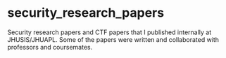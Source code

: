 # security_research_papers
Security research papers and CTF papers that I published internally at JHUSIS/JHUAPL. Some of the papers were written and collaborated with professors and coursemates.
